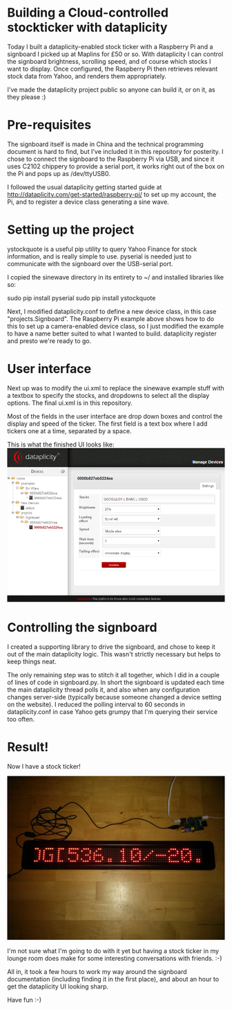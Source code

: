 Building a Cloud-controlled stockticker with dataplicity
========================================================

Today I built a dataplicity-enabled stock ticker with a Raspberry Pi and a signboard I picked up at Maplins for £50 or so.  With dataplicity I can control the signboard brightness, scrolling speed, and of course which stocks I want to display.  Once configured, the Raspberry Pi then retrieves relevant stock data from Yahoo, and renders them appropriately.

I've made the dataplicity project public so anyone can build it, or on it, as they please :)

Pre-requisites
==============

The signboard itself is made in China and the technical programming document is hard to find, but I've included it in this repository for posterity.  I chose to connect the signboard to the Raspberry Pi via USB, and since it uses C2102 chippery to provide a serial port, it works right out of the box on the Pi and pops up as /dev/ttyUSB0.

I followed the usual dataplicity getting started guide at http://dataplicity.com/get-started/raspberry-pi/ to set up my account, the Pi, and to register a device class generating a sine wave.

Setting up the project
======================
ystockquote is a useful pip utility to query Yahoo Finance for stock information, and is really simple to use.  pyserial is needed just to communicate with the signboard over the USB-serial port.

I copied the sinewave directory in its entirety to ~/ and installed libraries like so:

  sudo pip install pyserial
  sudo pip install ystockquote

Next, I modified dataplicity.conf to define a new device class, in this case "projects.Signboard".  The Raspberry Pi example above shows how to do this to set up a camera-enabled device class, so I just modified the example to have a name better suited to what I wanted to build.  dataplicity register and presto we're ready to go.

User interface
==============
Next up was to modify the ui.xml to replace the sinewave example stuff with a textbox to specify the stocks, and dropdowns to select all the display options.  The final ui.xml is in this repository.

Most of the fields in the user interface are drop down boxes and control the display and speed of the ticker.  The first field is a text box where I add tickers one at a time, separated by a space.  

This is what the finished UI looks like:
![Finished signboard user interface](/images/signboard-web.png)

Controlling the signboard
=========================
I created a supporting library to drive the signboard, and chose to keep it out of the main dataplicity logic.  This wasn't strictly necessary but helps to keep things neat.  

The only remaining step was to stitch it all together, which I did in a couple of lines of code in signboard.py.  In short the signboard is updated each time the main dataplicity thread polls it, and also when any configuration changes server-side (typically because someone changed a device setting on the website).  I reduced the polling interval to 60 seconds in dataplicity.conf in case Yahoo gets grumpy that I'm querying their service too often.

Result!
=======
Now I have a stock ticker!  

![Finished signboard](/images/signboard-small.jpg)

I'm not sure what I'm going to do with it yet but having a stock ticker in my lounge room does make for some interesting conversations with friends. :-)

All in, it took a few hours to work my way around the signboard documentation (including finding it in the first place), and about an hour to get the dataplicity UI looking sharp.  

Have fun :-)
